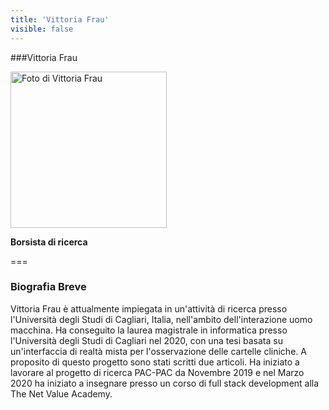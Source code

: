 ```yaml
---
title: 'Vittoria Frau'
visible: false
---
```

   
###Vittoria Frau
   
<img src="/lab/user/pages/02.people/20.frau.vittoria/img/vittoriafraupic.jpg" alt="Foto di Vittoria Frau" style="height: 250px">
   
**Borsista di ricerca**
   
===
### Biografia Breve
Vittoria Frau è attualmente impiegata in un'attività di ricerca presso l'Università degli Studi di Cagliari, Italia, nell'ambito dell'interazione uomo macchina. Ha conseguito la laurea magistrale in informatica presso l'Università degli Studi di Cagliari nel 2020, con una tesi basata su un'interfaccia di realtà mista per l'osservazione delle cartelle cliniche. A proposito di questo progetto sono stati scritti due articoli. Ha iniziato a lavorare al progetto di ricerca PAC-PAC da Novembre 2019 e nel Marzo 2020 ha iniziato a insegnare presso un corso di full stack development alla The Net Value Academy.
